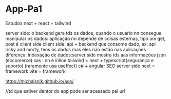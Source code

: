 # App-Pa1
Estudos next + react + tailwind

server side: o backend gera tds os dados, quando o usuário nn consegue manipular os dados: aplicação nn depende de coisas esternas, tipo um get, post é client side
client side: api + beckend que consome dado, ex: api ricky and morty, teos os dados mas eles não estão nas aplicações
diferença: indexação de dados:server side mostra tds aas informações json (eccomerce)
sas : nn é inline
tailwind + next + typescript(segurança e suporto) (raramente usa useffect)
c# + angular
SEO server side
next = framework
vite = framework

https://michalsnik.github.io/aos/

//td que estiver dentor do app pode ser acessado pel url